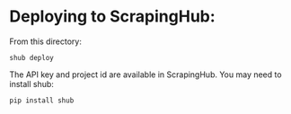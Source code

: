 # Deploying to ScrapingHub:

From this directory:

```
shub deploy
```

The API key and project id are available in ScrapingHub. You may need to
install shub:

```
pip install shub
```
